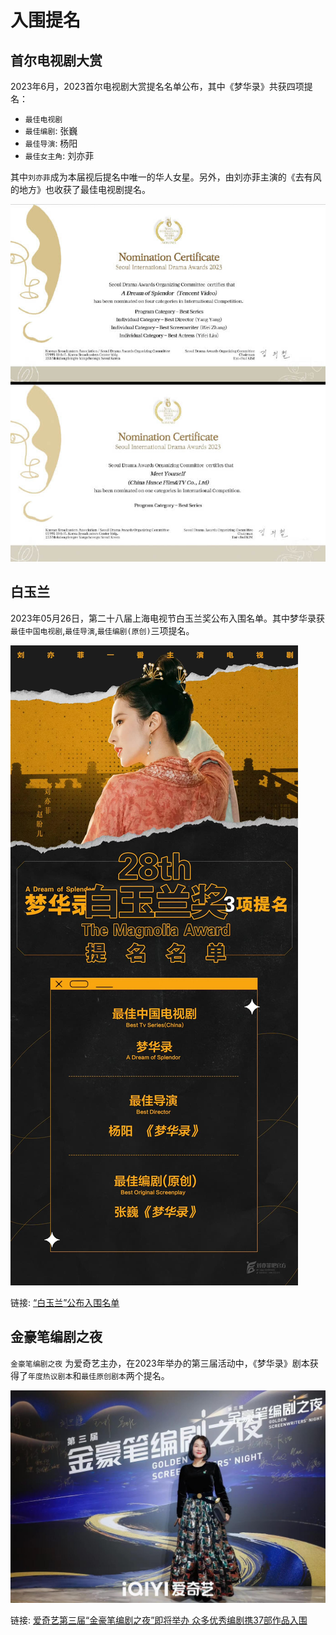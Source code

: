 # 入围提名


## 首尔电视剧大赏

2023年6月，2023首尔电视剧大赏提名名单公布，其中《梦华录》共获四项提名：

* `最佳电视剧`
* `最佳编剧`: 张巍
* `最佳导演`: 杨阳
* `最佳女主角`: 刘亦菲

其中`刘亦菲`成为本届视后提名中唯一的华人女星。另外，由刘亦菲主演的《去有风的地方》也收获了最佳电视剧提名。

![](/image/award/s.jpg)



## 白玉兰

2023年05月26日，第二十八届上海电视节白玉兰奖公布入围名单。其中梦华录获`最佳中国电视剧`,`最佳导演`,`最佳编剧(原创)`三项提名。

![](/image/award/bai.jpg)

链接: [“白玉兰”公布入围名单](https://mp.weixin.qq.com/s/uIXS6g7ugqKIvROOw89ySw)



## 金豪笔编剧之夜
`金豪笔编剧之夜` 为爱奇艺主办，在2023年举办的第三届活动中，《梦华录》剧本获得了`年度热议剧本`和`最佳原创剧本`两个提名。

![](/image/award/vv.jpg)


链接: [爱奇艺第三届“金豪笔编剧之夜”即将举办 众多优秀编剧携37部作品入围](https://mp.weixin.qq.com/s/J4odAFwT4mFykp4WL7M-9g)




